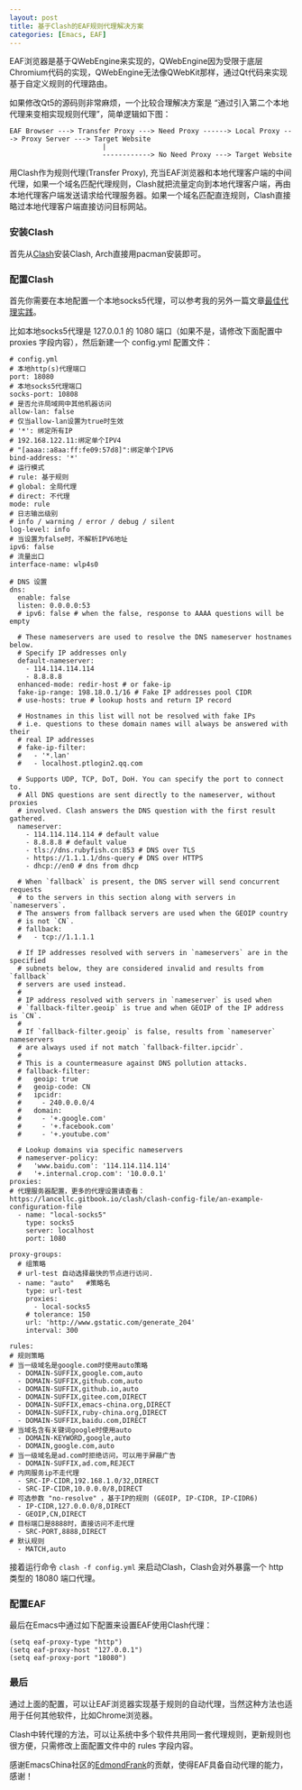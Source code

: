 ```yaml
---
layout: post
title: 基于Clash的EAF规则代理解决方案
categories: [Emacs, EAF]
---
```


EAF浏览器是基于QWebEngine来实现的，QWebEngine因为受限于底层Chromium代码的实现，QWebEngine无法像QWebKit那样，通过Qt代码来实现基于自定义规则的代理路由。

如果修改Qt5的源码则非常麻烦，一个比较合理解决方案是 “通过引入第二个本地代理来变相实现规则代理”，简单逻辑如下图：

```
EAF Browser ---> Transfer Proxy ---> Need Proxy ------> Local Proxy ---> Proxy Server ---> Target Website
                       |
                       ------------> No Need Proxy ---> Target Website
```

用Clash作为规则代理(Transfer Proxy), 充当EAF浏览器和本地代理客户端的中间代理，如果一个域名匹配代理规则，Clash就把流量定向到本地代理客户端，再由本地代理客户端发送请求给代理服务器。如果一个域名匹配直连规则，Clash直接略过本地代理客户端直接访问目标网站。

### 安装Clash
首先从[Clash](https://github.com/Dreamacro/clash)安装Clash, Arch直接用pacman安装即可。

### 配置Clash
首先你需要在本地配置一个本地socks5代理，可以参考我的另外一篇文章[最佳代理实践](https://manateelazycat.github.io/proxy/2021/02/26/best-proxy.html)。

比如本地socks5代理是 127.0.0.1 的 1080 端口（如果不是，请修改下面配置中 proxies 字段内容），然后新建一个 config.yml 配置文件：

```shell
# config.yml
# 本地http(s)代理端口
port: 18080
# 本地socks5代理端口
socks-port: 10808
# 是否允许局域网中其他机器访问
allow-lan: false
# 仅当allow-lan设置为true时生效
# '*': 绑定所有IP
# 192.168.122.11:绑定单个IPV4
# "[aaaa::a8aa:ff:fe09:57d8]":绑定单个IPV6
bind-address: '*'
# 运行模式
# rule: 基于规则
# global: 全局代理
# direct: 不代理
mode: rule
# 日志输出级别
# info / warning / error / debug / silent
log-level: info
# 当设置为false时，不解析IPV6地址
ipv6: false
# 流量出口
interface-name: wlp4s0

# DNS 设置
dns:
  enable: false
  listen: 0.0.0.0:53
  # ipv6: false # when the false, response to AAAA questions will be empty

  # These nameservers are used to resolve the DNS nameserver hostnames below.
  # Specify IP addresses only
  default-nameserver:
    - 114.114.114.114
    - 8.8.8.8
  enhanced-mode: redir-host # or fake-ip
  fake-ip-range: 198.18.0.1/16 # Fake IP addresses pool CIDR
  # use-hosts: true # lookup hosts and return IP record

  # Hostnames in this list will not be resolved with fake IPs
  # i.e. questions to these domain names will always be answered with their
  # real IP addresses
  # fake-ip-filter:
  #   - '*.lan'
  #   - localhost.ptlogin2.qq.com

  # Supports UDP, TCP, DoT, DoH. You can specify the port to connect to.
  # All DNS questions are sent directly to the nameserver, without proxies
  # involved. Clash answers the DNS question with the first result gathered.
  nameserver:
    - 114.114.114.114 # default value
    - 8.8.8.8 # default value
    - tls://dns.rubyfish.cn:853 # DNS over TLS
    - https://1.1.1.1/dns-query # DNS over HTTPS
    - dhcp://en0 # dns from dhcp

  # When `fallback` is present, the DNS server will send concurrent requests
  # to the servers in this section along with servers in `nameservers`.
  # The answers from fallback servers are used when the GEOIP country
  # is not `CN`.
  # fallback:
  #   - tcp://1.1.1.1

  # If IP addresses resolved with servers in `nameservers` are in the specified
  # subnets below, they are considered invalid and results from `fallback`
  # servers are used instead.
  #
  # IP address resolved with servers in `nameserver` is used when
  # `fallback-filter.geoip` is true and when GEOIP of the IP address is `CN`.
  #
  # If `fallback-filter.geoip` is false, results from `nameserver` nameservers
  # are always used if not match `fallback-filter.ipcidr`.
  #
  # This is a countermeasure against DNS pollution attacks.
  # fallback-filter:
  #   geoip: true
  #   geoip-code: CN
  #   ipcidr:
  #     - 240.0.0.0/4
  #   domain:
  #     - '+.google.com'
  #     - '+.facebook.com'
  #     - '+.youtube.com'

  # Lookup domains via specific nameservers
  # nameserver-policy:
  #   'www.baidu.com': '114.114.114.114'
  #   '+.internal.crop.com': '10.0.0.1'
proxies:
# 代理服务器配置，更多的代理设置请查看：https://lancellc.gitbook.io/clash/clash-config-file/an-example-configuration-file
  - name: "local-socks5"
    type: socks5
    server: localhost
    port: 1080

proxy-groups:
  # 组策略
  # url-test 自动选择最快的节点进行访问.
  - name: "auto"   #策略名
    type: url-test
    proxies:
      - local-socks5
    # tolerance: 150
    url: 'http://www.gstatic.com/generate_204'
    interval: 300

rules:
# 规则策略
# 当一级域名是google.com时使用auto策略
  - DOMAIN-SUFFIX,google.com,auto
  - DOMAIN-SUFFIX,github.com,auto
  - DOMAIN-SUFFIX,github.io,auto
  - DOMAIN-SUFFIX,gitee.com,DIRECT
  - DOMAIN-SUFFIX,emacs-china.org,DIRECT
  - DOMAIN-SUFFIX,ruby-china.org,DIRECT
  - DOMAIN-SUFFIX,baidu.com,DIRECT
# 当域名含有关键词google时使用auto
  - DOMAIN-KEYWORD,google,auto
  - DOMAIN,google.com,auto
# 当一级域名是ad.com时拒绝访问，可以用于屏蔽广告
  - DOMAIN-SUFFIX,ad.com,REJECT
# 内网服务ip不走代理
  - SRC-IP-CIDR,192.168.1.0/32,DIRECT
  - SRC-IP-CIDR,10.0.0.0/8,DIRECT
# 可选参数 "no-resolve" ，基于IP的规则 (GEOIP, IP-CIDR, IP-CIDR6)
  - IP-CIDR,127.0.0.0/8,DIRECT
  - GEOIP,CN,DIRECT
# 目标端口是8888时，直接访问不走代理
  - SRC-PORT,8888,DIRECT
# 默认规则
  - MATCH,auto
```

接着运行命令 ```clash -f config.yml``` 来启动Clash，Clash会对外暴露一个 http 类型的 18080 端口代理。

### 配置EAF
最后在Emacs中通过如下配置来设置EAF使用Clash代理：

```
(setq eaf-proxy-type "http")
(setq eaf-proxy-host "127.0.0.1")
(setq eaf-proxy-port "18080")
```

### 最后
通过上面的配置，可以让EAF浏览器实现基于规则的自动代理，当然这种方法也适用于任何其他软件，比如Chrome浏览器。

Clash中转代理的方法，可以让系统中多个软件共用同一套代理规则，更新规则也很方便，只需修改上面配置文件中的 rules 字段内容。

感谢EmacsChina社区的[EdmondFrank](https://emacs-china.org/u/EdmondFrank)的贡献，使得EAF具备自动代理的能力，感谢！
